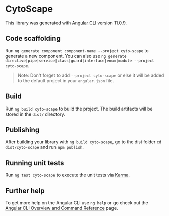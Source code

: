 # CytoScape

This library was generated with [Angular CLI](https://github.com/angular/angular-cli) version 11.0.9.

## Code scaffolding

Run `ng generate component component-name --project cyto-scape` to generate a new component. You can also use `ng generate directive|pipe|service|class|guard|interface|enum|module --project cyto-scape`.
> Note: Don't forget to add `--project cyto-scape` or else it will be added to the default project in your `angular.json` file. 

## Build

Run `ng build cyto-scape` to build the project. The build artifacts will be stored in the `dist/` directory.

## Publishing

After building your library with `ng build cyto-scape`, go to the dist folder `cd dist/cyto-scape` and run `npm publish`.

## Running unit tests

Run `ng test cyto-scape` to execute the unit tests via [Karma](https://karma-runner.github.io).

## Further help

To get more help on the Angular CLI use `ng help` or go check out the [Angular CLI Overview and Command Reference](https://angular.io/cli) page.
